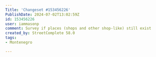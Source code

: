 ```yaml
---
Title: 'Changeset #153456226'
PublishDate: 2024-07-02T13:02:59Z
id: 153456226
user: iammasonp
comment: Survey if places (shops and other shop-like) still exist
created_by: StreetComplete 58.0
tags:
- Montenegro

---
```


